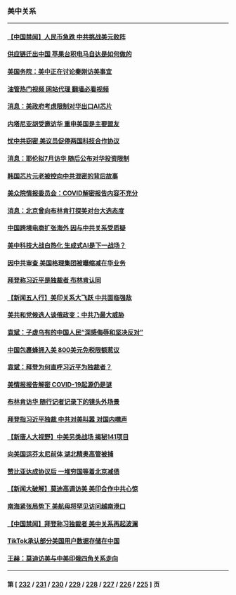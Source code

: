 ### 美中关系
---
#### [【中国禁闻】人民币急跌 中共挑战美元败阵](../../pages/nf1412576/n14023742.md?06282045) 
#### [供应链迁出中国 苹果台积电马自达是如何做的](../../pages/nf1412576/n14023243.md?06282045) 
#### [美国务院：美中正在讨论秦刚访美事宜](../../pages/nf1412576/n14023804.md?06282045) 
#### [油管热门视频 网站代理 翻墙必看视频](http://138.2.39.72:81/youtube.html?epic-marker?06282045)
#### [消息：美政府考虑限制对华出口AI芯片](../../pages/nf1412576/n14023873.md?06282045) 
#### [内塔尼亚胡受邀访华 重申美国是主要盟友](../../pages/nf1412576/n14023686.md?06282045) 
#### [忧中共窃密 美议员促停两国科技合作协议](../../pages/nf1412576/n14023621.md?06282045) 
#### [消息：耶伦拟7月访华 随后公布对华投资限制](../../pages/nf1412576/n14023251.md?06282045) 
#### [韩国芯片元老被控向中共泄密的背后故事](../../pages/nf1412576/n14023102.md?06282045) 
#### [美众院情报委员会：COVID解密报告内容不充分](../../pages/nf1412576/n14023057.md?06282045) 
#### [消息：北京曾向布林肯打探美对台大选态度](../../pages/nf1412576/n14022811.md?06282045) 
#### [中国跨境电商扩张海外 因与中共关系受质疑](../../pages/nf1412576/n14022737.md?06282045) 
#### [美中科技大战白热化 生成式AI是下一战场？](../../pages/nf1412576/n14021752.md?06282045) 
#### [因中共审查 美国格理集团被曝缩减在华业务](../../pages/nf1412576/n14022548.md?06282045) 
#### [拜登称习近平是独裁者 布林肯认同](../../pages/nf1412576/n14022538.md?06282045) 
#### [【新闻五人行】美印关系大飞跃 中共面临强敌](../../pages/nf1412576/n14022435.md?06282045) 
#### [美共和党候选人谈俄政变：中共乃最大威胁](../../pages/nf1412576/n14022409.md?06282045) 
#### [袁斌：子虚乌有的中国人民“深感侮辱和坚决反对”](../../pages/nf1412576/n14022201.md?06282045) 
#### [中国包裹蜂拥入美 800美元免税限额惹议](../../pages/nf1412576/n14022207.md?06282045) 
#### [袁斌：拜登为何直呼习近平为独裁者？](../../pages/nf1412576/n14021947.md?06282045) 
#### [美情报报告解密 COVID-19起源仍是谜](../../pages/nf1412576/n14021887.md?06282045) 
#### [布林肯访华 随行记者记录下的镜头外场景](../../pages/nf1412576/n14021834.md?06282045) 
#### [拜登指习近平独裁 中共对美叫嚣 对国内噤声](../../pages/nf1412576/n14021706.md?06282045) 
#### [【新唐人大视野】中美另类战场 揭秘141项目](../../pages/nf1412576/n14021701.md?06282045) 
#### [向美国运芬太尼前体 湖北精奥高管被捕](../../pages/nf1412576/n14021709.md?06282045) 
#### [赞比亚达成协议后 一堆穷国等着北京减债](../../pages/nf1412576/n14021694.md?06282045) 
#### [【新闻大破解】莫迪高调访美 美印合作中共心惊](../../pages/nf1412576/n14021595.md?06282045) 
#### [南海紧张局势下 美航母将罕见访问越南港口](../../pages/nf1412576/n14021533.md?06282045) 
#### [【中国禁闻】拜登称习独裁者 美中关系再起波澜](../../pages/nf1412576/n14021115.md?06282045) 
#### [TikTok承认部分美国用户数据存储在中国](../../pages/nf1412576/n14021399.md?06282045) 
#### [王赫：莫迪访美与中美印俄四角关系走向](../../pages/nf1412576/n14021188.md?06282045) 

---
#### 第 [ [232](./232.md?06282045) / [231](./231.md?06282045) / [230](./230.md?06282045) / [229](./229.md?06282045) / [228](./228.md?06282045) / [227](./227.md?06282045) / [226](./226.md?06282045) / [225](./225.md?06282045) ] 页
